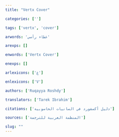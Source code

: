 ```yaml
---
title: "Vertx Cover"

categories: ['']

tags: ['vertx', 'cover']

arwords: 'غطاء رأسي'

arexps: []

enwords: ['Vertx Cover']

enexps: []

arlexicons: ['غ']

enlexicons: ['V']

authors: ['Ruqayya Roshdy']

translators: ['Tarek Ibrahim']

citations: ['دليل أكسفورد في السانيات الحاسوبية']

sources: ['المنظمة العربية للترجمة']

slug: ""
---
```

